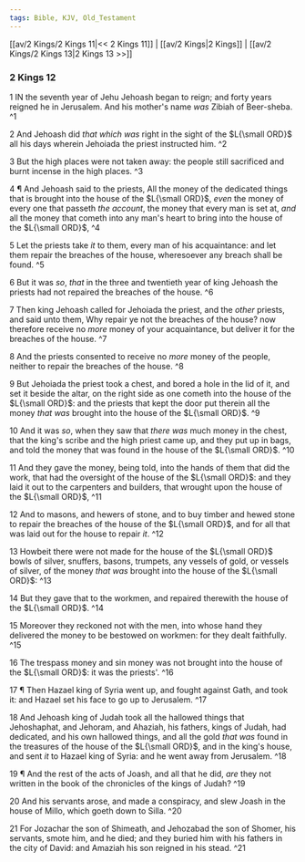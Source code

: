```yaml
---
tags: Bible, KJV, Old_Testament
---
```


[[av/2 Kings/2 Kings 11|<< 2 Kings 11]] | [[av/2 Kings|2 Kings]] | [[av/2 Kings/2 Kings 13|2 Kings 13 >>]]

### 2 Kings 12

1 IN the seventh year of Jehu Jehoash began to reign; and forty years reigned he in Jerusalem. And his mother's name _was_ Zibiah of Beer-sheba. ^1

2 And Jehoash did _that_ _which_ _was_ right in the sight of the $L{\small ORD}$ all his days wherein Jehoiada the priest instructed him. ^2

3 But the high places were not taken away: the people still sacrificed and burnt incense in the high places. ^3

4 ¶ And Jehoash said to the priests, All the money of the dedicated things that is brought into the house of the $L{\small ORD}$, _even_ the money of every one that passeth _the_ _account_, the money that every man is set at, _and_ all the money that cometh into any man's heart to bring into the house of the $L{\small ORD}$, ^4

5 Let the priests take _it_ to them, every man of his acquaintance: and let them repair the breaches of the house, wheresoever any breach shall be found. ^5

6 But it was _so_, _that_ in the three and twentieth year of king Jehoash the priests had not repaired the breaches of the house. ^6

7 Then king Jehoash called for Jehoiada the priest, and the _other_ priests, and said unto them, Why repair ye not the breaches of the house? now therefore receive no _more_ money of your acquaintance, but deliver it for the breaches of the house. ^7

8 And the priests consented to receive no _more_ money of the people, neither to repair the breaches of the house. ^8

9 But Jehoiada the priest took a chest, and bored a hole in the lid of it, and set it beside the altar, on the right side as one cometh into the house of the $L{\small ORD}$: and the priests that kept the door put therein all the money _that_ _was_ brought into the house of the $L{\small ORD}$. ^9

10 And it was _so_, when they saw that _there_ _was_ much money in the chest, that the king's scribe and the high priest came up, and they put up in bags, and told the money that was found in the house of the $L{\small ORD}$. ^10

11 And they gave the money, being told, into the hands of them that did the work, that had the oversight of the house of the $L{\small ORD}$: and they laid it out to the carpenters and builders, that wrought upon the house of the $L{\small ORD}$, ^11

12 And to masons, and hewers of stone, and to buy timber and hewed stone to repair the breaches of the house of the $L{\small ORD}$, and for all that was laid out for the house to repair _it_. ^12

13 Howbeit there were not made for the house of the $L{\small ORD}$ bowls of silver, snuffers, basons, trumpets, any vessels of gold, or vessels of silver, of the money _that_ _was_ brought into the house of the $L{\small ORD}$: ^13

14 But they gave that to the workmen, and repaired therewith the house of the $L{\small ORD}$. ^14

15 Moreover they reckoned not with the men, into whose hand they delivered the money to be bestowed on workmen: for they dealt faithfully. ^15

16 The trespass money and sin money was not brought into the house of the $L{\small ORD}$: it was the priests'. ^16

17 ¶ Then Hazael king of Syria went up, and fought against Gath, and took it: and Hazael set his face to go up to Jerusalem. ^17

18 And Jehoash king of Judah took all the hallowed things that Jehoshaphat, and Jehoram, and Ahaziah, his fathers, kings of Judah, had dedicated, and his own hallowed things, and all the gold _that_ _was_ found in the treasures of the house of the $L{\small ORD}$, and in the king's house, and sent _it_ to Hazael king of Syria: and he went away from Jerusalem. ^18

19 ¶ And the rest of the acts of Joash, and all that he did, _are_ they not written in the book of the chronicles of the kings of Judah? ^19

20 And his servants arose, and made a conspiracy, and slew Joash in the house of Millo, which goeth down to Silla. ^20

21 For Jozachar the son of Shimeath, and Jehozabad the son of Shomer, his servants, smote him, and he died; and they buried him with his fathers in the city of David: and Amaziah his son reigned in his stead. ^21
